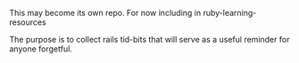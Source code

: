 
This may become its own repo. For now including in ruby-learning-resources


The purpose is to collect rails tid-bits that will serve as a useful reminder for anyone forgetful. 



































